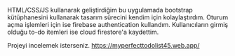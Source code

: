 HTML/CSS/JS kullanarak geliştirdiğim bu uygulamada bootstrap kütüphanesini kullanarak tasarım sürecini kendim için kolaylaştırdım.
Oturum açma işlemleri için ise firebase authentication kullandım. Kullanıcıların girmiş olduğu to-do itemleri ise cloud firestore'a kaydettim.

Projeyi incelemek isterseniz. https://myperfecttodolist45.web.app/